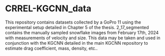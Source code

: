 # CRREL-KGCNN_data
This repository contains datasets collected by a GoPro 11 using the experimental setup detailed in Chapter 5 of the thesis. 
2_17_segmented contains the manually sampled snowflake images from February 17th, 2024 with measurements of velocity and size. This data may be taken and used in conjunction with the KGCNN detailed in the main KGCNN repository to estimate drag coefficient, mass, density, etc..
